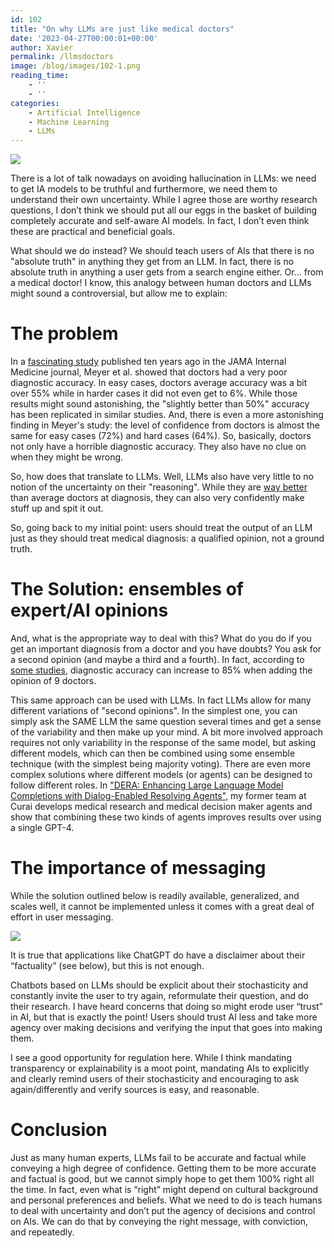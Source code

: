 ```yaml
---
id: 102
title: "On why LLMs are just like medical doctors"
date: '2023-04-27T00:00:01+00:00'
author: Xavier
permalink: /llmsdoctors
image: /blog/images/102-1.png
reading_time:
    - ''
    - ''
categories:
    - Artificial Intelligence
    - Machine Learning
    - LLMs
---
```



<img src="/blog/images/102-1.png">

There is a lot of talk nowadays on avoiding hallucination in LLMs: we need to get IA models to be truthful and furthermore, 
we need them to understand their own uncertainty. While I agree those are worthy research questions, 
I don’t think we should put all our eggs in the basket of building completely accurate and self-aware AI models. 
In fact, I don’t even think these are practical and beneficial goals.

What should we do instead? We should teach  users of AIs that there is no "absolute truth" in anything they get from an LLM. 
In fact, there is no absolute truth in anything a user gets from a search engine either. Or... from a medical doctor! 
I know, this analogy between human doctors and LLMs might sound a controversial, but allow me to explain:

# The problem

In a [fascinating study](https://jamanetwork.com/journals/jamainternalmedicine/fullarticle/1731967) published ten years ago in the JAMA Internal Medicine journal, Meyer et al. showed that doctors 
had a very poor diagnostic accuracy. In easy cases, doctors average accuracy was a bit over 55% while in harder cases 
it did not even get to 6%. While those results might sound astonishing, the "slightly better than 50%" accuracy has been replicated in similar studies. 
And, there is even a more astonishing finding in Meyer's study: the level of confidence from doctors is almost the same for easy cases (72%) 
and hard cases (64%). So, basically, doctors not only have a horrible diagnostic accuracy. They also have no clue on when they might be wrong.

So, how does that translate to LLMs. Well, LLMs also have very little to no notion of the uncertainty on their "reasoning".
While they are [way better](https://www.medrxiv.org/content/10.1101/2023.04.20.23288859v2) than average doctors at diagnosis, 
they can also very confidently make stuff up and spit it out.

So, going back to my initial point: users should treat the output of an LLM just as they should treat medical diagnosis: 
a qualified opinion, not a ground truth.

# The Solution: ensembles of expert/AI opinions

And, what is the appropriate way to deal with this? What do you do if you get an important diagnosis from a doctor and 
you have doubts? You ask for a second opinion (and maybe a third and a fourth). In fact, according to 
[some studies](https://www.ncbi.nlm.nih.gov/pmc/articles/PMC6484633/), 
diagnostic accuracy can increase to 85% when adding the opinion of 9 doctors.

This same approach can be used with LLMs. In fact LLMs allow for many different variations of "second opinions". 
In the simplest one, you can simply ask the SAME LLM the same question several times and get a sense of the variability and then 
make up your mind. A bit more involved approach requires not only variability in the response of the same model, 
but asking different models, which can then be combined using some ensemble technique (with the simplest being majority voting). 
There are even more complex solutions where different models (or agents) can be designed to follow different roles. 
In ["DERA: Enhancing Large Language Model Completions with Dialog-Enabled Resolving Agents"](https://scholar.google.com/citations?view_op=view_citation&hl=en&user=eoBHpj4AAAAJ&sortby=pubdate&citation_for_view=eoBHpj4AAAAJ:J-pR_7NvFogC), 
my former team at Curai develops medical research and medical decision maker agents and show that combining these two 
kinds of agents improves results over using a single GPT-4.

# The importance of messaging

While the solution outlined below is readily available, generalized, and scales well, it cannot be implemented unless it comes with a 
great deal of effort in user messaging.

<img src="/blog/images/102-2.png">

It is true that applications like ChatGPT do have a disclaimer about their “factuality” (see below), but this is not enough.

Chatbots based on LLMs should be explicit about their stochasticity and constantly invite the user to try again, reformulate their 
question, and do their research. I have heard concerns that doing so might erode user “trust” in AI, but that is exactly the point! 
Users should trust AI less and take more agency over making decisions and verifying the input that goes into making them.

I see a good opportunity for regulation here. While I think mandating transparency or explainability is a moot point, 
mandating AIs to explicitly and clearly remind users of their stochasticity and encouraging to ask again/differently and verify sources is easy, 
and reasonable.

# Conclusion

Just as many human experts, LLMs fail to be accurate and factual while conveying a high degree of confidence. 
Getting them to be more accurate and factual is good, but we cannot simply hope to get them 100% right all the time. 
In fact, even what is “right” might depend on cultural background and personal preferences and beliefs. What we need to do is teach 
humans to deal with uncertainty and don’t put the agency of decisions and control on AIs. We can do that by conveying the right message, 
with conviction, and repeatedly.

